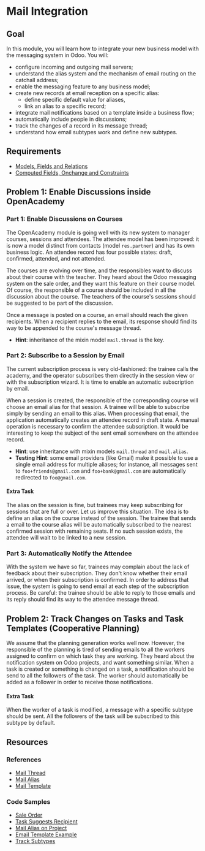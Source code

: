 # Mail Integration

## Goal

In this module, you will learn how to integrate your new business model with the
messaging system in Odoo. You will:

* configure incoming and outgoing mail servers;
* understand the alias system and the mechanism of email routing on the catchall address;
* enable the messaging feature to any business model;
* create new records at email reception on a specific alias:
    * define specific default value for aliases,
    * link an alias to a specific record;
* integrate mail notifications based on a template inside a business flow;
* automatically include people in discussions;
* track the changes of a record in its message thread;
* understand how email subtypes work and define new subtypes.

## Requirements

* [Models, Fields and Relations](../01-models)
* [Computed Fields, Onchange and Constraints](../02-fields)


## Problem 1: Enable Discussions inside OpenAcademy

### Part 1: Enable Discussions on Courses

The OpenAcademy module is going well with its new system to manager courses,
sessions and attendees. The attendee model has been improved: it is now a model
distinct from contacts (model `res.partner`) and has its own business logic. An
attendee record has four possible states: draft, confirmed, attended, and not
attended.

The courses are evolving over time, and the responsibles want to discuss about
their course with the teacher. They heard about the Odoo messaging system on the
sale order, and they want this feature on their course model. Of course, the
responsible of a course should be included in all the discussion about the
course. The teachers of the course's sessions should be suggested to be part of
the discussion.

Once a message is posted on a course, an email should reach the given
recipients. When a recipient replies to the email, its response should find its
way to be appended to the course's message thread.

- **Hint**: inheritance of the mixin model `mail.thread` is the key.

### Part 2: Subscribe to a Session by Email

The current subscription process is very old-fashioned: the trainee calls the
academy, and the operator subscribes them directly in the session view or with
the subscription wizard. It is time to enable an automatic subscription by
email.

When a session is created, the responsible of the corresponding course will
choose an email alias for that session. A trainee will be able to subscribe
simply by sending an email to this alias. When processing that email, the
application automatically creates an attendee record in draft state. A manual
operation is necessary to confirm the attendee subscription. It would be
interesting to keep the subject of the sent email somewhere on the attendee
record.

- **Hint**: use inheritance with mixin models `mail.thread` and `mail.alias`.
- **Testing Hint**: some email providers (like Gmail) make it possible to use a
  single email address for multiple aliases; for instance, all messages sent to
  `foo+friends@gmail.com` and `foo+bank@gmail.com` are automatically redirected
  to `foo@gmail.com`.

#### Extra Task

The alias on the session is fine, but trainees may keep subscribing for sessions
that are full or over. Let us improve this situation. The idea is to define an
alias on the course instead of the session. The trainee that sends a email to
the course alias will be automatically subscribed to the nearest confirmed
session with remaining seats. If no such session exists, the attendee will wait
to be linked to a new session.

### Part 3: Automatically Notify the Attendee

With the system we have so far, trainees may complain about the lack of feedback
about their subscription. They don't know whether their email arrived, or when
their subscription is confirmed. In order to address that issue, the system is
going to send email at each step of the subscription process. Be careful: the
trainee should be able to reply to those emails and its reply should find its
way to the attendee message thread.


## Problem 2: Track Changes on Tasks and Task Templates (Cooperative Planning)

We assume that the planning generation works well now. However, the responsible
of the planning is tired of sending emails to all the workers assigned to
confirm on which task they are working. They heard about the notification system
on Odoo projects, and want something similar. When a task is created or
something is changed on a task, a notification should be send to all the
followers of the task. The worker should automatically be added as a follower in
order to receive those notifications.

#### Extra Task

When the worker of a task is modified, a message with a specific subtype should
be sent. All the followers of the task will be subscribed to this subtype by
default.


## Resources

### References

* [Mail Thread](https://github.com/odoo/odoo/blob/saas-13/addons/mail/models/mail_thread.py)
* [Mail Alias](https://github.com/odoo/odoo/blob/saas-13/addons/mail/models/mail_alias.py)
* [Mail Template](https://github.com/odoo/odoo/blob/saas-13/addons/mail/models/mail_template.py)

### Code Samples

* [Sale Order](https://github.com/odoo/odoo/blob/9.0/addons/sale/sale.py)
* [Task Suggests Recipient](https://github.com/odoo/odoo/blob/9.0/addons/project/project.py#L848)
* [Mail Alias on Project](https://github.com/odoo/odoo/blob/saas-13/addons/project/models/project.py#L52)
* [Email Template Example](https://github.com/odoo/odoo/blob/saas-13/addons/sale/data/mail_template_data.xml)
* [Track Subtypes](https://github.com/odoo/odoo/blob/9.0/addons/project/project.py#L746)
